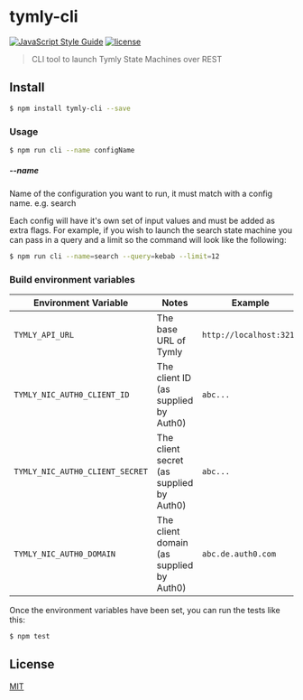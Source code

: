 # tymly-cli
[![JavaScript Style Guide](https://img.shields.io/badge/code_style-standard-brightgreen.svg)](https://standardjs.com) [![license](https://img.shields.io/github/license/mashape/apistatus.svg)](https://github.com/wmfs/tymly-cli/blob/master/LICENSE)

> CLI tool to launch Tymly State Machines over REST

## <a name="install"></a>Install
```bash
$ npm install tymly-cli --save
```

### Usage

```bash
$ npm run cli --name configName
```

##### --name
Name of the configuration you want to run, it must match with a config name. e.g. search 

Each config will have it's own set of input values and must be added as extra flags.
For example, if you wish to launch the search state machine you can pass in a query and a limit so the command will look like the following:

```bash
$ npm run cli --name=search --query=kebab --limit=12
```

### Build environment variables
| Environment Variable | Notes | Example |
| -------------------- | ----- | ------- |
| `TYMLY_API_URL`     | The base URL of Tymly | `http://localhost:3210` |
| `TYMLY_NIC_AUTH0_CLIENT_ID`     | The client ID (as supplied by Auth0) | `abc...` |
| `TYMLY_NIC_AUTH0_CLIENT_SECRET`  | The client secret (as supplied by Auth0) | `abc...` |
| `TYMLY_NIC_AUTH0_DOMAIN` | The client domain (as supplied by Auth0) | `abc.de.auth0.com` |

Once the environment variables have been set, you can run the tests like this:

```bash
$ npm test
```


## <a name="license"></a>License

[MIT](https://github.com/wmfs/tymly-cli/blob/master/LICENSE)
